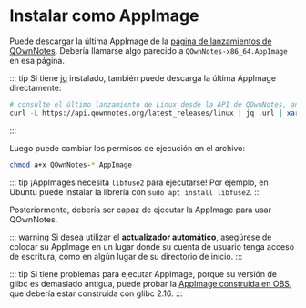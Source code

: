 # Instalar como AppImage

Puede descargar la última AppImage de la [página de lanzamientos de QOwnNotes](https://github.com/pbek/QOwnNotes/releases). Debería llamarse algo parecido a `QOwnNotes-x86_64.AppImage` en esa página.

::: tip
Si tiene [jq](https://stedolan.github.io/jq/) instalado, también puede descarga la última AppImage directamente:

```bash
# consulte el último lanzamiento de Linux desde la API de QOwnNotes, analice el JSON para la URL y descárguelo
curl -L https://api.qownnotes.org/latest_releases/linux | jq .url | xargs curl -Lo QOwnNotes-x86_64.AppImage
```

:::

Luego puede cambiar los permisos de ejecución en el archivo:

```bash
chmod a+x QOwnNotes-*.AppImage
```

::: tip
¡AppImages necesita `libfuse2` para ejecutarse! Por ejemplo, en Ubuntu puede instalar la librería con `sudo apt install libfuse2`.
:::

Posteriormente, debería ser capaz de ejecutar la AppImage para usar QOwnNotes.

::: warning
Si desea utilizar el **actualizador automático**, asegúrese de colocar su AppImage en un lugar donde su cuenta de usuario tenga acceso de escritura, como en algún lugar de su directorio de inicio.
:::

::: tip
Si tiene problemas para ejecutar AppImage, porque su versión de glibc es demasiado antigua, puede probar la [AppImage construida en OBS](https://download.opensuse.org/repositories/home:/pbek:/QOwnNotes/AppImage/QOwnNotes-latest-x86_64.AppImage), que debería estar construida con glibc 2.16.
:::

